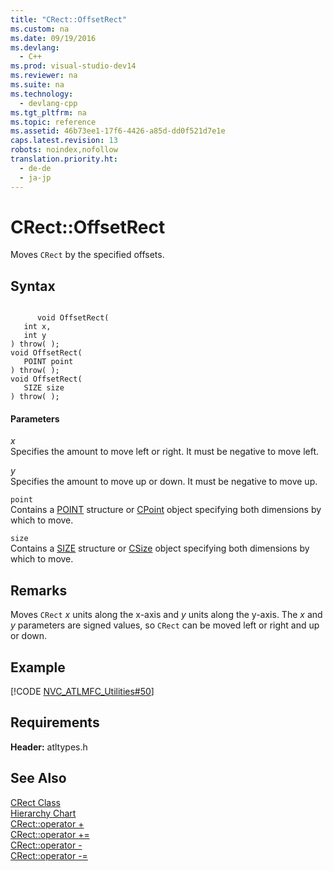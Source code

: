 ```yaml
---
title: "CRect::OffsetRect"
ms.custom: na
ms.date: 09/19/2016
ms.devlang: 
  - C++
ms.prod: visual-studio-dev14
ms.reviewer: na
ms.suite: na
ms.technology: 
  - devlang-cpp
ms.tgt_pltfrm: na
ms.topic: reference
ms.assetid: 46b73ee1-17f6-4426-a85d-dd0f521d7e1e
caps.latest.revision: 13
robots: noindex,nofollow
translation.priority.ht: 
  - de-de
  - ja-jp
---
```

# CRect::OffsetRect
Moves `CRect` by the specified offsets.  
  
## Syntax  
  
```  
  
      void OffsetRect(   
   int x,   
   int y    
) throw( );  
void OffsetRect(   
   POINT point    
) throw( );  
void OffsetRect(   
   SIZE size    
) throw( );  
```  
  
#### Parameters  
 *x*  
 Specifies the amount to move left or right. It must be negative to move left.  
  
 *y*  
 Specifies the amount to move up or down. It must be negative to move up.  
  
 `point`  
 Contains a [POINT](../vs140/POINT-Structure.md) structure or [CPoint](../vs140/CPoint-Class.md) object specifying both dimensions by which to move.  
  
 `size`  
 Contains a [SIZE](http://msdn.microsoft.com/library/windows/desktop/dd145106) structure or [CSize](../vs140/CSize-Class.md) object specifying both dimensions by which to move.  
  
## Remarks  
 Moves `CRect` *x* units along the x-axis and *y* units along the y-axis. The *x* and *y* parameters are signed values, so `CRect` can be moved left or right and up or down.  
  
## Example  
 [!CODE [NVC_ATLMFC_Utilities#50](../CodeSnippet/VS_Snippets_Cpp/NVC_ATLMFC_Utilities#50)]  
  
## Requirements  
 **Header:** atltypes.h  
  
## See Also  
 [CRect Class](../vs140/CRect-Class.md)   
 [Hierarchy Chart](../vs140/Hierarchy-Chart.md)   
 [CRect::operator +](../vs140/CRect--operator--.md)   
 [CRect::operator +=](../vs140/CRect--operator--=.md)   
 [CRect::operator -](../vs140/CRect--operator--.md)   
 [CRect::operator -=](../vs140/CRect--operator--=.md)